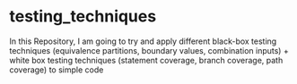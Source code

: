 # testing_techniques
In this Repository, I am going to try and apply different black-box testing techniques (equivalence partitions, boundary values, combination inputs) + white box testing techniques (statement coverage, branch coverage, path coverage) to simple code
